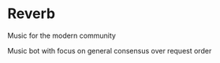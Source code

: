 # Reverb
Music for the modern community

Music bot with focus on general consensus over request order

